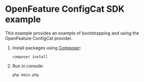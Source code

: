 # OpenFeature ConfigCat SDK example

This example provides an example of bootstrapping and using the OpenFeature ConfigCat provider.

1. Install packages using [Composer](https://getcomposer.org/):
   ```
   composer install
   ```
2. Run in console:
   ```
   php main.php
   ```
